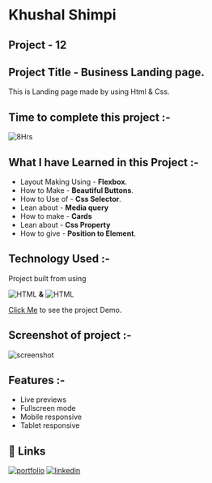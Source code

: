 # **Khushal Shimpi**

## **Project - 12**


## **Project Title** - Business Landing page.
This is Landing page made by using Html & Css.

##  Time to complete this project :-
![8Hrs](https://img.shields.io/badge/8-Hrs-green)


## What I have Learned in this Project :-

- Layout Making Using - **Flexbox**.
- How to Make - **Beautiful Buttons**.
- How to Use of - **Css Selector**.
- Lean about - **Media query**
- How to make - **Cards**
- Lean about - **Css Property**
- How to give - **Position to Element**.


## Technology Used :-

Project  built from using

![HTML](https://img.shields.io/badge/HTML5-orange) 
**&**
![HTML](https://img.shields.io/badge/CSS3-blue)

[Click Me]() to see the project Demo.



## Screenshot of  project :-
![screenshot](./screenshot-12.png)




## Features :-

- Live previews
- Fullscreen mode
- Mobile responsive
- Tablet responsive



## 🔗 Links
[![portfolio](https://img.shields.io/badge/my_portfolio-000?style=for-the-badge&logo=ko-fi&logoColor=white)]()
[![linkedin](https://img.shields.io/badge/linkedin-0A66C2?style=for-the-badge&logo=linkedin&logoColor=white)](https://www.linkedin.com/in/khushal-shimpi-8a8685201/)